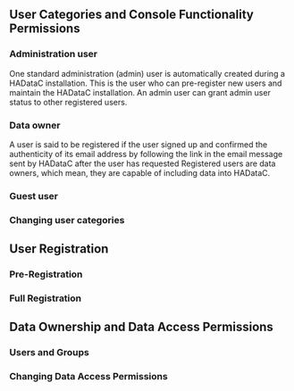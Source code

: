 ## User Categories and Console Functionality Permissions

### Administration user

One standard administration (admin) user is automatically created during a HADataC installation. This is the user who can pre-register new users and maintain the HADataC installation. An admin user can grant admin user status to other registered users.  

### Data owner

A user is said to be registered if the user signed up and confirmed the authenticity of its email address by following the link in the email message sent by HADataC after the user has requested Registered users are data owners, which mean, they are capable of including data into HADataC. 

### Guest user

### Changing user categories

## User Registration

### Pre-Registration

### Full Registration

## Data Ownership and Data Access Permissions

### Users and Groups

### Changing Data Access Permissions



